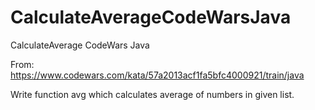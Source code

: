 # CalculateAverageCodeWarsJava
CalculateAverage CodeWars Java

From: https://www.codewars.com/kata/57a2013acf1fa5bfc4000921/train/java

Write function avg which calculates average of numbers in given list.